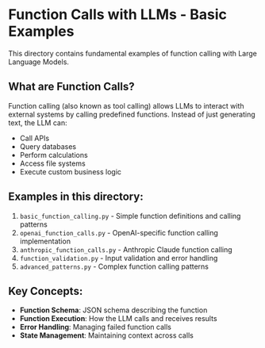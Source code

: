 # Function Calls with LLMs - Basic Examples

This directory contains fundamental examples of function calling with Large Language Models.

## What are Function Calls?

Function calling (also known as tool calling) allows LLMs to interact with external systems by calling predefined functions. Instead of just generating text, the LLM can:

- Call APIs
- Query databases
- Perform calculations
- Access file systems
- Execute custom business logic

## Examples in this directory:

1. `basic_function_calling.py` - Simple function definitions and calling patterns
2. `openai_function_calls.py` - OpenAI-specific function calling implementation
3. `anthropic_function_calls.py` - Anthropic Claude function calling
4. `function_validation.py` - Input validation and error handling
5. `advanced_patterns.py` - Complex function calling patterns

## Key Concepts:

- **Function Schema**: JSON schema describing the function
- **Function Execution**: How the LLM calls and receives results
- **Error Handling**: Managing failed function calls
- **State Management**: Maintaining context across calls
